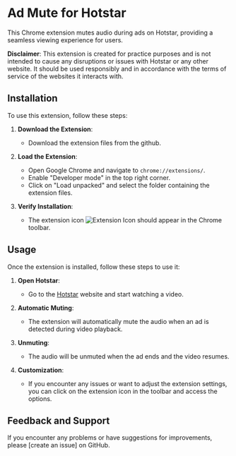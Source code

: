 # Ad Mute for Hotstar

This Chrome extension mutes audio during ads on Hotstar, providing a seamless viewing experience for users.

**Disclaimer**: This extension is created for practice purposes and is not intended to cause any disruptions or issues with Hotstar or any other website. It should be used responsibly and in accordance with the terms of service of the websites it interacts with.

## Installation

To use this extension, follow these steps:

1. **Download the Extension**:

   - Download the extension files from the github.

2. **Load the Extension**:

   - Open Google Chrome and navigate to `chrome://extensions/`.
   - Enable "Developer mode" in the top right corner.
   - Click on "Load unpacked" and select the folder containing the extension files.

3. **Verify Installation**:
   - The extension icon ![Extension Icon](icon.png) should appear in the Chrome toolbar.

## Usage

Once the extension is installed, follow these steps to use it:

1. **Open Hotstar**:

   - Go to the [Hotstar](https://www.hotstar.com/) website and start watching a video.

2. **Automatic Muting**:

   - The extension will automatically mute the audio when an ad is detected during video playback.

3. **Unmuting**:

   - The audio will be unmuted when the ad ends and the video resumes.

4. **Customization**:
   - If you encounter any issues or want to adjust the extension settings, you can click on the extension icon in the toolbar and access the options.

## Feedback and Support

If you encounter any problems or have suggestions for improvements, please [create an issue] on GitHub.
